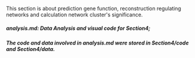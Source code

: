 This section is about prediction gene function, reconstruction regulating networks and calculation network cluster's significance.
##### analysis.md: Data Analysis and visual code for Section4;
##### The code and data involved in analysis.md were stored in Section4/code and Section4/data.
